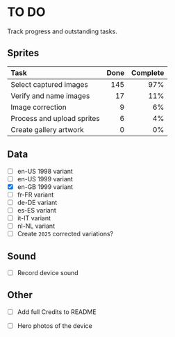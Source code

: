 # TO DO

Track progress and outstanding tasks.

## Sprites

| Task                        |   Done  | Complete        |
| :-------------------------- | ------: | --------------: |
| Select captured images      |   145   | 97%             |
| Verify and name images      |   17    | 11%             |
| Image correction            |   9     | 6%              |
| Process and upload sprites  |   6     | 4%              |
| Create gallery artwork      |   0     | 0%              |


## Data

- [ ] en-US 1998 variant
- [ ] en-US 1999 variant
- [x] en-GB 1999 variant
- [ ] fr-FR variant
- [ ] de-DE variant
- [ ] es-ES variant
- [ ] it-IT variant
- [ ] nl-NL variant
- [ ] Create `2025` corrected variations?

## Sound

- [ ] Record device sound

## Other

- [ ] Add full Credits to README
- [ ] Hero photos of the device


